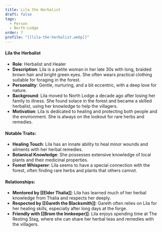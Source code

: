 ```yaml
---
title: Lila the Herbalist
draft: false
tags:
  - Person
  - North-Lodge
order: 7
profile: "[[lila-the-herbalist.webp]]"
---
```

#### Lila the Herbalist

- **Role**: Herbalist and Healer
- **Description**: Lila is a petite woman in her late 30s with long, braided brown hair and bright green eyes. She often wears practical clothing suitable for foraging in the forest.
- **Personality**: Gentle, nurturing, and a bit eccentric, with a deep love for nature.
- **Background**: Lila moved to North Lodge a decade ago after losing her family to illness. She found solace in the forest and became a skilled herbalist, using her knowledge to help the villagers.
- **Motivation**: Lila is dedicated to healing and protecting both people and the environment. She is always on the lookout for rare herbs and remedies.

#### Notable Traits:

- **Healing Touch**: Lila has an innate ability to heal minor wounds and ailments with her herbal remedies.
- **Botanical Knowledge**: She possesses extensive knowledge of local plants and their medicinal properties.
- **Forest Whisperer**: Lila seems to have a special connection with the forest, often finding rare herbs and plants that others cannot.

#### Relationships:

- **Mentored by [[Elder Thalia]]**: Lila has learned much of her herbal knowledge from Thalia and respects her deeply.
- **Respected by [[Gareth the Blacksmith]]**: Gareth often relies on Lila for her healing skills, especially after long days at the forge.
- **Friendly with [[Brom the Innkeeper]]**: Lila enjoys spending time at The Resting Stag, where she can share her herbal teas and remedies with the villagers.